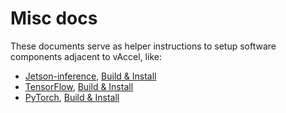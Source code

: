 # Misc docs

These documents serve as helper instructions to setup software components
adjacent to vAccel, like:

- [Jetson-inference](https://github.com/dusty-nv/jetson-inference), [Build & Install](jetson.md)
- [TensorFlow](https://github.com/tensorflow/tensorflow), [Build & Install](tf.md)
- [PyTorch](https://github.com/pytorch/pytorch), [Build & Install](pytorch.md)
